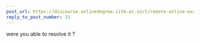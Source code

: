 ```yaml
---
post_url: https://discourse.onlinedegree.iitm.ac.in/t/remote-online-exam-tds-jan-2025/168832/39
reply_to_post_number: 31
---
```

were you able to resolve it ?